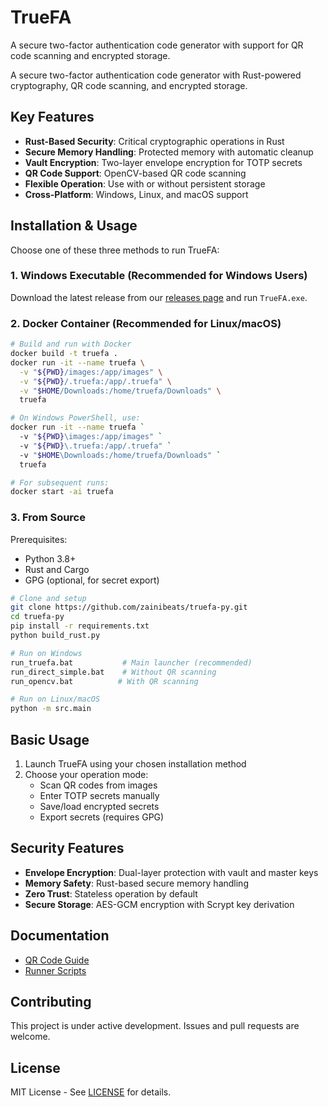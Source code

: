 # TrueFA

A secure two-factor authentication code generator with support for QR code scanning and encrypted storage.

A secure two-factor authentication code generator with Rust-powered cryptography, QR code scanning, and encrypted storage.

## Key Features

- **Rust-Based Security**: Critical cryptographic operations in Rust
- **Secure Memory Handling**: Protected memory with automatic cleanup
- **Vault Encryption**: Two-layer envelope encryption for TOTP secrets
- **QR Code Support**: OpenCV-based QR code scanning
- **Flexible Operation**: Use with or without persistent storage
- **Cross-Platform**: Windows, Linux, and macOS support

## Installation & Usage

Choose one of these three methods to run TrueFA:

### 1. Windows Executable (Recommended for Windows Users)
Download the latest release from our [releases page](https://github.com/zainibeats/truefa-py/releases) and run `TrueFA.exe`.

### 2. Docker Container (Recommended for Linux/macOS)
```bash
# Build and run with Docker
docker build -t truefa .
docker run -it --name truefa \
  -v "${PWD}/images:/app/images" \
  -v "${PWD}/.truefa:/app/.truefa" \
  -v "$HOME/Downloads:/home/truefa/Downloads" \
  truefa

# On Windows PowerShell, use:
docker run -it --name truefa `
  -v "${PWD}\images:/app/images" `
  -v "${PWD}\.truefa:/app/.truefa" `
  -v "$HOME\Downloads:/home/truefa/Downloads" `
  truefa

# For subsequent runs:
docker start -ai truefa
```

### 3. From Source
Prerequisites:
- Python 3.8+
- Rust and Cargo
- GPG (optional, for secret export)

```bash
# Clone and setup
git clone https://github.com/zainibeats/truefa-py.git
cd truefa-py
pip install -r requirements.txt
python build_rust.py

# Run on Windows
run_truefa.bat           # Main launcher (recommended)
run_direct_simple.bat    # Without QR scanning
run_opencv.bat          # With QR scanning

# Run on Linux/macOS
python -m src.main
```

## Basic Usage

1. Launch TrueFA using your chosen installation method
2. Choose your operation mode:
   - Scan QR codes from images
   - Enter TOTP secrets manually
   - Save/load encrypted secrets
   - Export secrets (requires GPG)

## Security Features

- **Envelope Encryption**: Dual-layer protection with vault and master keys
- **Memory Safety**: Rust-based secure memory handling
- **Zero Trust**: Stateless operation by default
- **Secure Storage**: AES-GCM encryption with Scrypt key derivation

## Documentation

- [QR Code Guide](QR_CODE_GUIDE.md)
- [Runner Scripts](README_RUNNERS.md)

## Contributing

This project is under active development. Issues and pull requests are welcome.

## License

MIT License - See [LICENSE](LICENSE) for details.
